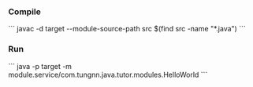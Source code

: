 <h3>Compile</h3>
```
javac -d target --module-source-path src $(find src -name "*.java")
```

<h3>Run</h3>
```
java -p target -m module.service/com.tungnn.java.tutor.modules.HelloWorld
```
